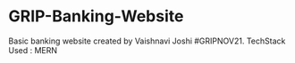 # GRIP-Banking-Website
Basic banking website created by Vaishnavi Joshi #GRIPNOV21. 
TechStack Used :  MERN
